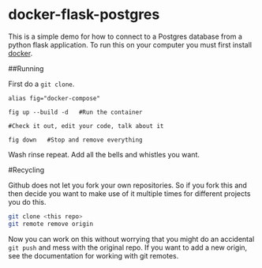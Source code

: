 # docker-flask-postgres

This is a simple demo for how to connect to a Postgres database from a python flask application. To run this on your computer you must first install [docker](https://docs.docker.com/engine/installation/).

##Running

First do a ```git clone```.

```
alias fig="docker-compose"

fig up --build -d   #Run the container

#Check it out, edit your code, talk about it

fig down   #Stop and remove everything
```

Wash rinse repeat. Add all the bells and whistles you want.

#Recycling

Github does not let you fork your own repositories. So if you fork this and then decide you want to make use of it multiple times for different projects you do this.

```bash
git clone <this repo>
git remote remove origin
```

Now you can work on this without worrying that you might do an accidental `git push` and mess with the original repo. If you want to add a new origin, see the documentation for working with git remotes.
